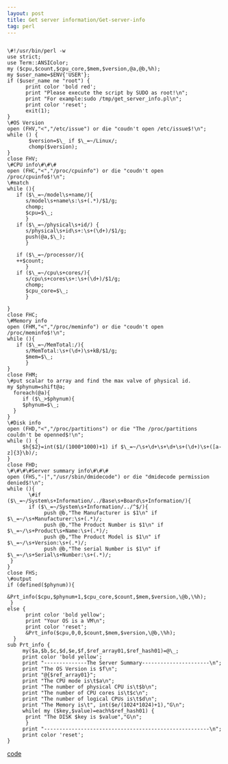 ```yaml
---
layout: post
title: Get server information/Get-server-info
tag: perl
---
```

<pre><code>
\#!/usr/bin/perl -w
use strict;
use Term::ANSIColor;
my ($cpu,$count,$cpu_core,$mem,$version,@a,@b,%h);
my $user_name=$ENV{'USER'};
if ($user_name ne "root") {
      print color 'bold red';
      print "Please execute the script by SUDO as root!\n";
      print "For example:sudo /tmp/get_server_info.pl\n";
      print color 'reset';
      exit(1);
}
\#OS Version
open (FHV,"<","/etc/issue") or die "coudn't open /etc/issue$!\n";
while (<FHV>) {
       $version=$\_ if $\_=~/Linux/;
       chomp($version);
} 
close FHV;
\#CPU info\#\#\#
open (FHC,"<","/proc/cpuinfo") or die "coudn't open /proc/cpuinfo$!\n";
\#match 
while (<FHC>){
   if ($\_=~/model\s+name/){
      s/model\s+name\s:\s+(.*)/$1/g;
      chomp;
      $cpu=$\_;
      }
   if ($\_=~/physical\s+id/) {
      s/physical\s+id\s+:\s+(\d+)/$1/g;
      push(@a,$\_);
      } 
     
   if ($\_=~/processor/){ 
   ++$count;
      }
   if ($\_=~/cpu\s+cores/){
      s/cpu\s+cores\s+:\s+(\d+)/$1/g;
      chomp;
      $cpu_core=$\_;
      } 
      
}
close FHC;
\#Memory info
open (FHM,"<","/proc/meminfo") or die "coudn't open /proc/meminfo$!\n";
while (<FHM>){
   if ($\_=~/MemTotal:/){
      s/MemTotal:\s+(\d+)\s+kB/$1/g;
      $mem=$\_;
      }
}
close FHM;
\#put scalar to array and find the max valve of physical id.
my $phynum=shift@a;
  foreach(@a){
     if ($\_>$phynum){
     $phynum=$\_;
  }
}
\#Disk info
open (FHD,"<","/proc/partitions") or die "The /proc/partitions couldn't be openned$!\n";
while (<FHD>) {
     $h{$2}=int($1/(1000*1000)+1) if $\_=~/\s+\d+\s+\d+\s+(\d+)\s+([a-z]{3}\b)/;
}
close FHD; 
\#\#\#\#Server summary info\#\#\#
open (FHS,"-|","/usr/sbin/dmidecode") or die "dmidecode permission denied$!\n";
while (<FHS>){
       \#if ($\_=~/System\s+Information/../Base\s+Board\s+Information/){
       if ($\_=~/System\s+Information/../^$/){
            push @b,"The Manufacturer is $1\n" if $\_=~/\s+Manufacturer:\s+(.*)/;
            push @b,"The Product Number is $1\n" if $\_=~/\s+Product\s+Name:\s+(.*)/;
            push @b,"The Product Model is $1\n" if $\_=~/\s+Version:\s+(.*)/;
            push @b,"The serial Number is $1\n" if $\_=~/\s+Serial\s+Number:\s+(.*)/;
 }
}
close FHS;
\#output
if (defined($phynum)){
      &Prt_info($cpu,$phynum+1,$cpu_core,$count,$mem,$version,\@b,\%h);
 }
else {
      print color 'bold yellow';
      print "Your OS is a VM\n";
      print color 'reset';
      &Prt_info($cpu,0,0,$count,$mem,$version,\@b,\%h);
  }
sub Prt_info {
     my($a,$b,$c,$d,$e,$f,$ref_array01,$ref_hash01)=@\_;
     print color 'bold yellow';
     print "--------------The Server Summary----------------------\n";
     print "The OS Version is $f\n";
     print "@{$ref_array01}";
     print "The CPU mode is\t$a\n";
     print "The number of physical CPU is\t$b\n";
     print "The number of CPU cores is\t$c\n";
     print "The number of logical CPUs is\t$d\n";
     print "The Memory is\t", int($e/(1024*1024)+1),"G\n";
     while( my ($key,$value)=each%$ref_hash01) {
      print "The DISK $key is $value","G\n";
      }
     print "------------------------------------------------------\n";
     print color 'reset';
}
</pre></code> 

<a href="https://github.com/zhangchl007/zhangchl007.github.io/blob/master/upload/get_server_info.pl">code</a> 
